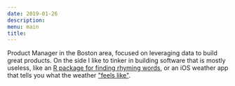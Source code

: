 ```yaml
---
date: 2019-01-26
description: 
menu: main
title: 
---
```


Product Manager in the Boston area, focused on leveraging data to build great products. On the side I like to tinker in building software that is mostly useless, like an [R package for finding rhyming words](https://landesbergn.github.io/rhymer/index.html), or an iOS weather app that tells you what the weather ["feels like"](https://github.com/landesbergn/feels-like).

<br>
<br>
<br>
<br>
<br>
<br>
